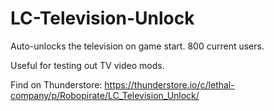 # LC-Television-Unlock
Auto-unlocks the television on game start. 800 current users.

Useful for testing out TV video mods.

Find on Thunderstore: https://thunderstore.io/c/lethal-company/p/Robopirate/LC_Television_Unlock/
